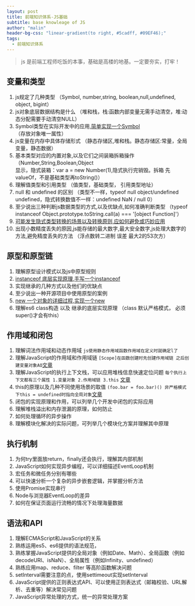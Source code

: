 ```yaml
---
layout: post
title: 前端知识体系-JS基础
subtitle: base knowleage of JS
author: "malin"
header-bg-css: "linear-gradient(to right, #5cadff, #09EF46);"
tags:
  - 前端知识体系
---
```


> js 是前端工程师吃饭的本事，基础是高楼的地基。一定要夯实，打牢！

## 变量和类型

1. js规定了几种类型          （Symbol, number,string, boolean,null,undefined, object, bigint）
2. js对象底层数据结构是什么   （堆和栈，栈:函数内部变量无需手动清空，堆:动态分配需要手动清空NULL）
3. Symbol类型在实际开发中的应用,[简单实现一个Symbol](2019-09-07-js-mycode.md) （存放对象唯一属性）
4. js变量在内存中具体存储形式   （静态存储区,堆和栈。静态存储区:常量，全局变量，静态数据）
5. 基本类型对应的内置对象,以及它们之间装箱拆箱操作 （Number,String,Boolean,Object
   <br/> 显示，隐式装箱：var a = new Number(1),隐式执行完销毁。拆箱 先valueOf，不是基础类型再toString()）
6. 理解值类型和引用类型        （值类型，基础类型， 引用类型地址）
7. null 和 undefined 的区别    （类型不一样，typeof null object/undefined undefined，隐式转换数值不一样：undefined NaN / null 0）
8. 至少说出三种判断js数据类型的方式,以及优缺点,如何准确判断类型  （typeof instanceof Object.prototype.toString.call(a) === '[object Function]'）
9. [可能发生隐式类型转换的场景以及转换原则,应如何避免或巧妙应用](2019-09-07-js-implicit-type-conversion)
10. 出现小数精度丢失的原因,js能存储的最大数字,最大安全数字,js处理大数字的方法,避免精度丢失的方法 （浮点数转二进制 误差 最大2的53次方）

## 原型和原型链

1. 理解原型设计模式以及js中原型规则
2. [instanceof 底层实现原理,手写一个instanceof](2019-09-07-js-mycode.md)
3. 实现继承的几种方式以及他们的优缺点
4. 至少说出一种开源项目中使用原型的案例
5. [new 一个对象的详细过程,实现一个new](2019-09-07-js-mycode.md)
6. 理解es6 class构造 以及 继承的底层实现原理 （class 默认严格模式， 必须super()才会有this）

## 作用域和闭包

1. 理解词法作用域和动态作用域  `js使用静态作用域函数作用域在定义时就确定l了`
2. 理解JavaScript的作用域和作用域链 `[Scope]在函数创建时先创建作用域链 之后创建变量对象AO`[文章](https://github.com/mqyqingfeng/Blog/issues/6)
3. 理解JavaScript的执行上下文栈，可以应用堆栈信息快速定位问题  `每个执行上下文都有三个属性 1.变量对象 2.作用域链 3.this` [文章](https://github.com/mqyqingfeng/Blog/issues/5)
4. this的原理以及几种不同使用场景的取值  `(foo.bar = foo.bar)() 非严格模式下this = undefined时指向全局对象`[文章](https://github.com/mqyqingfeng/Blog/issues/7)
5. 闭包的实现原理和作用，可以列举几个开发中闭包的实际应用
6. 理解堆栈溢出和内存泄漏的原理，如何防止
7. 如何处理循环的异步操作
8. 理解模块化解决的实际问题，可列举几个模块化方案并理解其中原理

## 执行机制

1. 为何try里面放return，finally还会执行，理解其内部机制
2. JavaScript如何实现异步编程，可以详细描述EventLoop机制
3. 宏任务和微任务分别有哪些
4. 可以快速分析一个复杂的异步嵌套逻辑，并掌握分析方法
5. 使用Promise实现串行
6. Node与浏览器EventLoop的差异
7. 如何在保证页面运行流畅的情况下处理海量数据

## 语法和API

1. 理解ECMAScript和JavaScript的关系
2. 熟练运用es5、es6提供的语法规范，
3. 熟练掌握JavaScript提供的全局对象（例如Date、Math）、全局函数（例如decodeURI、isNaN）、全局属性（例如Infinity、undefined）
4. 熟练应用map、reduce、filter 等高阶函数解决问题
5. setInterval需要注意的点，使用settimeout实现setInterval
6. JavaScript提供的正则表达式API、可以使用正则表达式（邮箱校验、URL解析、去重等）解决常见问题
7. JavaScript异常处理的方式，统一的异常处理方案
